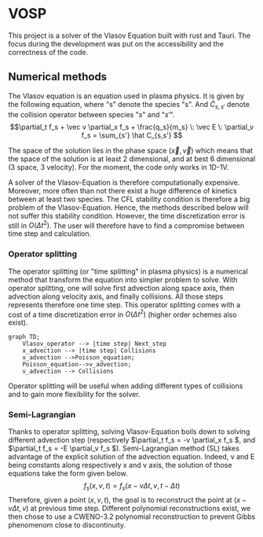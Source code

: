 # VOSP

This project is a solver of the Vlasov Equation built with rust and Tauri. The focus during the development was put on the accessibility and the correctness of the code.

## Numerical methods
The Vlasov equation is an equation used in plasma physics. It is given by the following equation, where "s" denote the species "s". And $\hat C_{s,s'}$ denote the collision operator between species "$s$" and "$s'$".
$$\partial_t f_s + \vec v \partial_x f_s + \frac{q_s}{m_s} \: \vec E \: \partial_v f_s = \sum_{s'} \hat C_{s,s'} $$

The space of the solution lies in the phase space ($\vec x , \vec v$) which means that the space of the solution is at least 2 dimensional, and at best 6 dimensional (3 space, 3 velocity). For the moment, the code only works in 1D-1V.

A solver of the Vlasov-Equation is therefore computationally expensive. Moreover, more often than not there exist a huge difference of kinetics between at least two species. The CFL stability condition is therefore a big problem of the Vlasov-Equation. Hence, the methods described below will not suffer this stability condition. However, the time discretization error is still in $O(\Delta t ^2)$. The user will therefore have to find a compromise between time step and calculation.

### Operator splitting

The operator splitting (or "time splitting" in plasma physics) is a numerical method that transform the equation into simpler problem to solve. 
With operator splitting, one will solve first advection along space axis, then advection along velocity axis, and finally collisions. All those steps represents therefore one time step. This operator splitting comes with a cost of a time discretization error in $O(\Delta t ^2)$ (higher order schemes also exist). 
```mermaid
graph TD;
    Vlasov_operator --> |time step| Next_step
    x_advection --> |time step| Collisions
    x_advection -->Poisson_equation;
    Poisson_equation-->v_advection;
    v_advection --> Collisions

```
Operator splitting will be useful when adding different types of collisions and to gain more flexibility for the solver.



### Semi-Lagrangian

Thanks to operator splitting, solving Vlasov-Equation boils down to solving different advection step (respectively $\partial_t f_s = -v \partial_x f_s $, and $\partial_t f_s = -E \partial_v f_s $).
Semi-Lagrangian method (SL) takes advantage of the explicit solution of the advection equation.
Indeed, v and E being constants along respectively x and v axis, the solution of those equations take the form given below.
$$ f_s(x,v,t) = f_s(x-v \Delta t ,v,t - \Delta t)$$ 
Therefore, given a point $(x,v,t)$, the goal is to reconstruct the point at $(x-v \Delta t ,v)$ at previous time step. Different polynomial reconstructions exist, we then chose to use a CWENO-3.2 polynomial reconstruction to prevent Gibbs phenomenom close to discontinuity.

